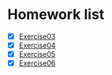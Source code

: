 # Homework list
- [x] [Exercise03](https://github.com/oohhooh/compuational_physics_N2014301020080/blob/master/Homework3.md)
- [x] [Exercise04](https://github.com/oohhooh/compuational_physics_N2014301020080/blob/master/Homework4.md)
- [x] [Exercise05](https://github.com/oohhooh/compuational_physics_N2014301020080/blob/master/Homework5.md)
- [x] [Exercise06](https://github.com/oohhooh/compuational_physics_N2014301020080/blob/master/Homework6.md)
